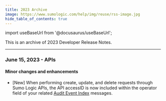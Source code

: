 ```yaml
---
title: 2023 Archive
image: https://www.sumologic.com/help/img/reuse/rss-image.jpg
hide_table_of_contents: true
---
```


import useBaseUrl from '@docusaurus/useBaseUrl';



This is an archive of 2023 Developer Release Notes.

<!-- truncate -->

---
### June 15, 2023 - APIs

#### Minor changes and enhancements

* [New] When performing create, update, and delete requests through Sumo Logic APIs, the API accessID is now included within the operator field of your related [Audit Event Index](/docs/manage/security/audit-indexes/audit-event-index) messages.
